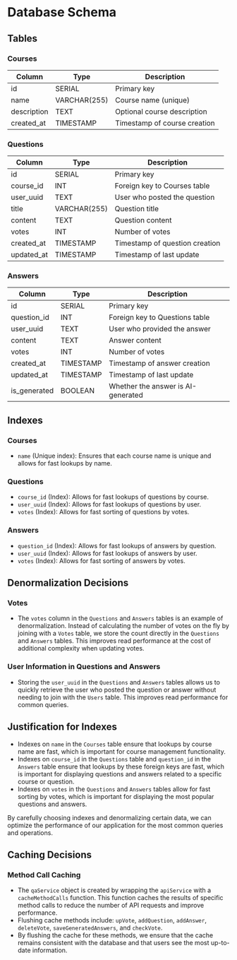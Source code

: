 # Database Schema

## Tables

### Courses

| Column      | Type         | Description                  |
|-------------|--------------|------------------------------|
| id          | SERIAL       | Primary key                  |
| name        | VARCHAR(255) | Course name (unique)         |
| description | TEXT         | Optional course description  |
| created_at  | TIMESTAMP    | Timestamp of course creation |

### Questions

| Column      | Type         | Description                  |
|-------------|--------------|------------------------------|
| id          | SERIAL       | Primary key                  |
| course_id   | INT          | Foreign key to Courses table |
| user_uuid   | TEXT         | User who posted the question |
| title       | VARCHAR(255) | Question title               |
| content     | TEXT         | Question content             |
| votes       | INT          | Number of votes              |
| created_at  | TIMESTAMP    | Timestamp of question creation|
| updated_at  | TIMESTAMP    | Timestamp of last update     |

### Answers

| Column      | Type         | Description                  |
|-------------|--------------|------------------------------|
| id          | SERIAL       | Primary key                  |
| question_id | INT          | Foreign key to Questions table|
| user_uuid   | TEXT         | User who provided the answer |
| content     | TEXT         | Answer content               |
| votes       | INT          | Number of votes              |
| created_at  | TIMESTAMP    | Timestamp of answer creation |
| updated_at  | TIMESTAMP    | Timestamp of last update     |
| is_generated| BOOLEAN      | Whether the answer is AI-generated|

## Indexes

### Courses

- `name` (Unique index): Ensures that each course name is unique and allows for fast lookups by name.

### Questions

- `course_id` (Index): Allows for fast lookups of questions by course.
- `user_uuid` (Index): Allows for fast lookups of questions by user.
- `votes` (Index): Allows for fast sorting of questions by votes.

### Answers

- `question_id` (Index): Allows for fast lookups of answers by question.
- `user_uuid` (Index): Allows for fast lookups of answers by user.
- `votes` (Index): Allows for fast sorting of answers by votes.

## Denormalization Decisions

### Votes

- The `votes` column in the `Questions` and `Answers` tables is an example of denormalization. Instead of calculating the number of votes on the fly by joining with a `Votes` table, we store the count directly in the `Questions` and `Answers` tables. This improves read performance at the cost of additional complexity when updating votes.

### User Information in Questions and Answers

- Storing the `user_uuid` in the `Questions` and `Answers` tables allows us to quickly retrieve the user who posted the question or answer without needing to join with the `Users` table. This improves read performance for common queries.

## Justification for Indexes

- Indexes on `name` in the `Courses` table ensure that lookups by course name are fast, which is important for course management functionality.
- Indexes on `course_id` in the `Questions` table and `question_id` in the `Answers` table ensure that lookups by these foreign keys are fast, which is important for displaying questions and answers related to a specific course or question.
- Indexes on `votes` in the `Questions` and `Answers` tables allow for fast sorting by votes, which is important for displaying the most popular questions and answers.

By carefully choosing indexes and denormalizing certain data, we can optimize the performance of our application for the most common queries and operations.

## Caching Decisions

### Method Call Caching

- The `qaService` object is created by wrapping the `apiService` with a `cacheMethodCalls` function. This function caches the results of specific method calls to reduce the number of API requests and improve performance.
- Flushing cache methods include: `upVote`, `addQuestion`, `addAnswer`, `deleteVote`, `saveGeneratedAnswers`, and `checkVote`.
- By flushing the cache for these methods, we ensure that the cache remains consistent with the database and that users see the most up-to-date information.
